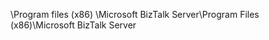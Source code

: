 <span data-ttu-id="60285-101">\Program files (x86) \Microsoft BizTalk Server</span><span class="sxs-lookup"><span data-stu-id="60285-101">\Program Files (x86)\Microsoft BizTalk Server</span></span>